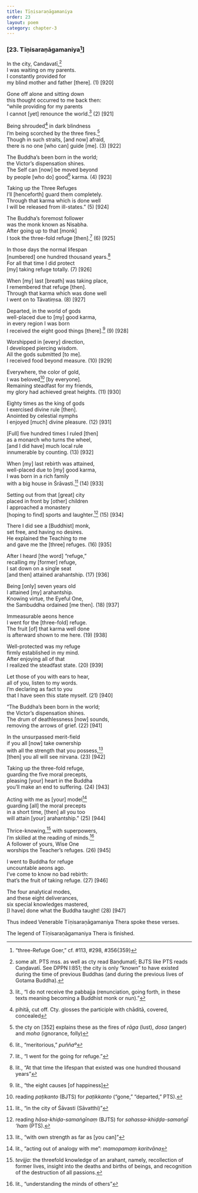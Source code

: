 ```yaml
---
title: Tīṇisaraṇāgamaniya
order: 23
layout: poem
category: chapter-3
---
```


### \[23. Tīṇisaraṇāgamaniya[^1]\]

In the city, Candavatī,[^2]  
I was waiting on my parents.  
I constantly provided for  
my blind mother and father \[there\]. (1) \[920\]

Gone off alone and sitting down  
this thought occurred to me back then:  
“while providing for my parents  
I cannot \[yet\] renounce the world.[^3] (2) \[921\]

Being shrouded[^4] in dark blindness  
I’m being scorched by the three fires.[^5]  
Though in such straits, \[and now\] afraid,  
there is no one \[who can\] guide \[me\]. (3) \[922\]

The Buddha’s been born in the world;  
the Victor’s dispensation shines.  
The Self can \[now\] be moved beyond  
by people \[who do\] good[^6] karma. (4) \[923\]

Taking up the Three Refuges  
I’ll \[henceforth\] guard them completely.  
Through that karma which is done well  
I will be released from ill-states.” (5) \[924\]

The Buddha’s foremost follower  
was the monk known as Nisabha.  
After going up to that \[monk\]  
I took the three-fold refuge \[then\].[^7] (6) \[925\]

In those days the normal lifespan  
\[numbered\] one hundred thousand years.[^8]  
For all that time I did protect  
\[my\] taking refuge totally. (7) \[926\]

When \[my\] last \[breath\] was taking place,  
I remembered that refuge \[then\].  
Through that karma which was done well  
I went on to Tāvatiṃsa. (8) \[927\]

Departed, in the world of gods  
well-placed due to \[my\] good karma,  
in every region I was born  
I received the eight good things \[there\].[^9] (9) \[928\]

Worshipped in \[every\] direction,  
I developed piercing wisdom.  
All the gods submitted \[to me\].  
I received food beyond measure. (10) \[929\]

Everywhere, the color of gold,  
I was beloved[^10] \[by everyone\].  
Remaining steadfast for my friends,  
my glory had achieved great heights. (11) \[930\]

Eighty times as the king of gods  
I exercised divine rule \[then\].  
Anointed by celestial nymphs  
I enjoyed \[much\] divine pleasure. (12) \[931\]

\[Full\] five hundred times I ruled \[then\]  
as a monarch who turns the wheel,  
\[and I did have\] much local rule  
innumerable by counting. (13) \[932\]

When \[my\] last rebirth was attained,  
well-placed due to \[my\] good karma,  
I was born in a rich family  
with a big house in Śrāvasti.[^11] (14) \[933\]

Setting out from that \[great\] city  
placed in front by \[other\] children  
I approached a monastery  
\[hoping to find\] sports and laughter.[^12] (15) \[934\]

There I did see a \[Buddhist\] monk,  
set free, and having no desires.  
He explained the Teaching to me  
and gave me the \[three\] refuges. (16) \[935\]

After I heard \[the word\] “refuge,”  
recalling my \[former\] refuge,  
I sat down on a single seat  
\[and then\] attained arahantship. (17) \[936\]

Being \[only\] seven years old  
I attained \[my\] arahantship.  
Knowing virtue, the Eyeful One,  
the Sambuddha ordained \[me then\]. (18) \[937\]

Immeasurable aeons hence  
I went for the \[three-fold\] refuge.  
The fruit \[of\] that karma well done  
is afterward shown to me here. (19) \[938\]

Well-protected was my refuge  
firmly established in my mind.  
After enjoying all of that  
I realized the steadfast state. (20) \[939\]

Let those of you with ears to hear,  
all of you, listen to my words.  
I’m declaring as fact to you  
that I have seen this state myself. (21) \[940\]

“The Buddha’s been born in the world;  
the Victor’s dispensation shines.  
The drum of deathlessness \[now\] sounds,  
removing the arrows of grief. (22) \[941\]

In the unsurpassed merit-field  
if you all \[now\] take ownership  
with all the strength that you possess,[^13]  
\[then\] you all will see nirvana. (23) \[942\]

Taking up the three-fold refuge,  
guarding the five moral precepts,  
pleasing \[your\] heart in the Buddha  
you’ll make an end to suffering. (24) \[943\]

Acting with me as \[your\] model[^14]  
guarding \[all\] the moral precepts  
in a short time, \[then\] all you too  
will attain \[your\] arahantship.” (25) \[944\]

Thrice-knowing,[^15] with superpowers,  
I’m skilled at the reading of minds.[^16]  
A follower of yours, Wise One  
worships the Teacher’s refuges. (26) \[945\]

I went to Buddha for refuge  
uncountable aeons ago.  
I’ve come to know no bad rebirth:  
that’s the fruit of taking refuge. (27) \[946\]

The four analytical modes,  
and these eight deliverances,  
six special knowledges mastered,  
\[I have\] done what the Buddha taught! (28) \[947\]

Thus indeed Venerable Tīṇisaraṇāgamaniya Thera spoke these verses.

The legend of Tīṇisaraṇāgamaniya Thera is finished.

[^1]: “three-Refuge Goer,” cf. \#113, \#298, \#356{359}

[^2]: some alt. PTS mss. as well as cty read Baṇḍumatī; BJTS like PTS reads Caṇḍavatī. See DPPN I:851; the city is only “known” to have existed during the time of previous Buddhas (and during the previous lives of Gotama Buddha).

[^3]: lit., “I do not receive the pabbajja (renunciation, going forth, in these texts meaning becoming a Buddhist monk or nun).”

[^4]: pihitā, cut off. Cty. glosses the participle with chāditā, covered, concealed

[^5]: the cty on \[352\] explains these as the fires of *rāga* (lust), *dosa* (anger) and *moha* (ignorance, folly)

[^6]: lit., “meritorious,” *puññaº*

[^7]: lit., “I went for the going for refuge.”

[^8]: lit., “At that time the lifespan that existed was one hundred thousand years”

[^9]: lit., “the eight causes \[of happiness\]

[^10]: reading *paṭikanto* (BJTS) for *paṭikkanto* (“gone,” “departed,” PTS).

[^11]: lit., “in the city of Śāvasti (Sāvatthi)”

[^12]: reading *hāsa-khiḍa-samaṅgīnaṃ* (BJTS) for *sahassa-khiḍḍa-samaṅgī ‘ham* (PTS).

[^13]: lit., “with own strength as far as \[you can\]”

[^14]: lit., “acting out of analogy with me”: *mamopamaṃ karitvāna*

[^15]: *tevijja*: the threefold knowledge of an arahant, namely, recollection of former lives, insight into the deaths and births of beings, and recognition of the destruction of all passions.

[^16]: lit., “understanding the minds of others”
